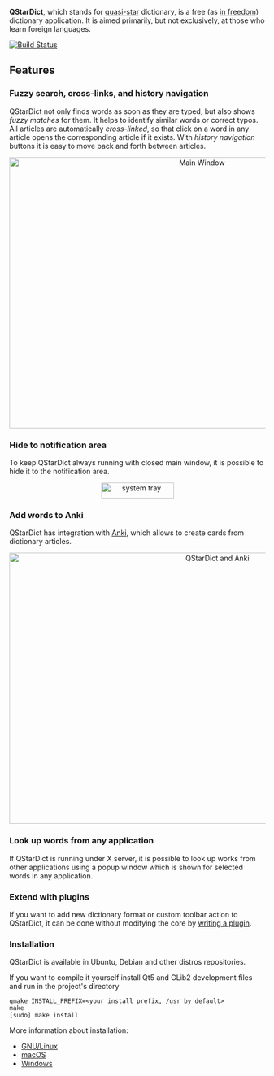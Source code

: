 **QStarDict**, which stands for [quasi-star](https://en.wikipedia.org/wiki/Quasi-star) dictionary, is a free (as [in freedom](https://www.gnu.org/philosophy/free-sw.html)) dictionary application. It is aimed primarily, but not exclusively, at those who learn foreign languages.

[![Build Status](https://travis-ci.org/a-rodin/qstardict.svg?branch=master)](https://travis-ci.org/a-rodin/qstardict)
## Features
### Fuzzy search, cross-links, and history navigation

QStarDict not only finds words as soon as they are typed, but also shows _fuzzy matches_ for them. It helps to identify similar words or correct typos. All articles are automatically _cross-linked_, so that click on a word in any article opens the corresponding article if it exists. With _history navigation_ buttons it is easy to move back and forth between articles.

<p align="center">
<img src="https://raw.githubusercontent.com/wiki/a-rodin/qstardict/images/qstardict-main.gif" width="742" height="533" alt="Main Window">
</p>

### Hide to notification area

To keep QStarDict always running with closed main window, it is possible to hide it to the notification area.

<p align="center">
<img alt="system tray" src="https://raw.githubusercontent.com/wiki/a-rodin/qstardict/images/qstardict-tray.png" width="143" height="31">
</p>

### Add words to Anki
QStarDict has integration with [Anki](https://apps.ankiweb.net), which allows to create cards from dictionary articles.

<p align="center">
<img src="https://raw.githubusercontent.com/wiki/a-rodin/qstardict/images/qstardict-anki.gif" width="803" height="533" alt="QStarDict and Anki">
</p>

### Look up words from any application

If QStarDict is running under X server, it is possible to look up works from other applications using a popup window which is shown for selected words in any application.


### Extend with plugins
If you want to add new dictionary format or custom toolbar action to QStarDict, it can be done without modifying the core by [writing a plugin](https://github.com/a-rodin/qstardict/wiki/How-to-write-a-QStarDict-plugin).

### Installation ###
QStarDict is available in Ubuntu, Debian and other distros repositories. 

If you want to compile it yourself install Qt5 and GLib2 development files and run in the project's directory

    qmake INSTALL_PREFIX=<your install prefix, /usr by default>
    make
    [sudo] make install
    
More information about installation:
* [GNU/Linux](https://github.com/a-rodin/qstardict/blob/master/INSTALL)
* [macOS](https://github.com/a-rodin/qstardict/blob/master/README.MACOS)
* [Windows](https://github.com/a-rodin/qstardict/blob/master/README.WINDOWS)
